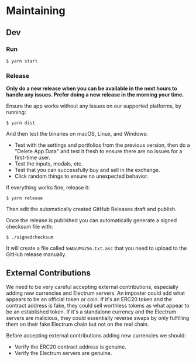 # Maintaining

## Dev

### Run

```
$ yarn start
```

### Release

**Only do a new release when you can be available in the next hours to handle any issues. Prefer doing a new release in the morning your time.**

Ensure the app works without any issues on our supported platforms, by running:

```
$ yarn dist
```

And then test the binaries on macOS, Linux, and Windows:

- Test with the settings and portfolios from the previous version, then do a "Delete App Data" and test it fresh to ensure there are no issues for a first-time user.
- Test the inputs, modals, etc.
- Test that you can successfully buy and sell in the exchange.
- Click random things to ensure no unexpected behavior.

If everything works fine, release it:

```
$ yarn release
```

Then edit the automatically created GitHub Releases draft and publish.

Once the release is published you can automatically generate a signed checksum file with:

```
$ ./signedchecksum
```

It will create a file called `SHASUMS256.txt.asc` that you need to upload to the GitHub release manually.

## External Contributions

We need to be very careful accepting external contributions, especially adding new currencies and Electrum servers. An imposter could add what appears to be an official token or coin. If it's an ERC20 token and the contract address is fake, they could sell worthless tokens as what appear to be an established token. If it's a standalone currency and the Electrum servers are malicious, they could essentially reverse swaps by only fulfilling them on their fake Electrum chain but not on the real chain.

Before accepting external contributions adding new currencies we should:

- Verify the ERC20 contract address is genuine.
- Verify the Electrum servers are genuine.
